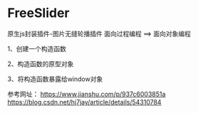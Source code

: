 # FreeSlider
原生js封装插件-图片无缝轮播插件
面向过程编程 ==> 面向对象编程

1、创建一个构造函数

2、构造函数的原型对象

3、将构造函数暴露给window对象


参考网址：
https://www.jianshu.com/p/937c6003851a
https://blog.csdn.net/hj7jay/article/details/54310784
